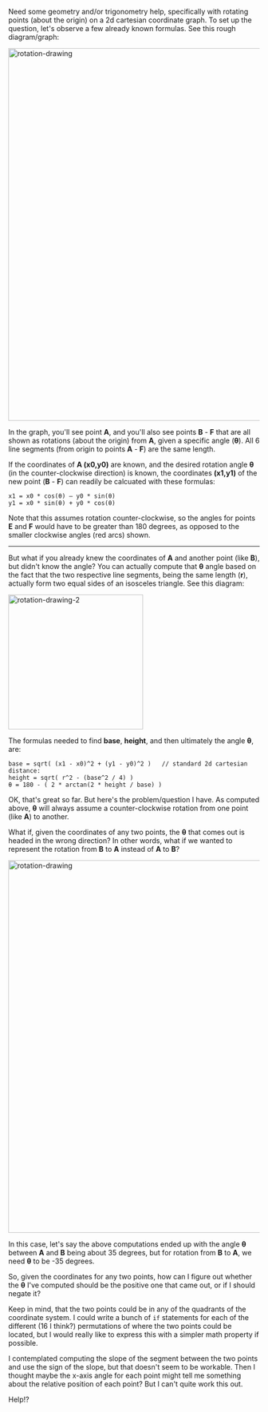 Need some geometry and/or trigonometry help, specifically with rotating points (about the origin) on a 2d cartesian coordinate graph. To set up the question, let's observe a few already known formulas. See this rough diagram/graph:

<img width="746" alt="rotation-drawing" src="https://user-images.githubusercontent.com/150330/95689065-059bc900-0bd4-11eb-8577-548433fdcfe3.png">

In the graph, you'll see point **A**, and you'll also see points **B** - **F** that are all shown as rotations (about the origin) from **A**, given a specific angle (**θ**). All 6 line segments (from origin to points **A** - **F**) are the same length.

If the coordinates of **A (x0,y0)** are known, and the desired rotation angle **θ** (in the counter-clockwise direction) is known, the coordinates **(x1,y1)** of the new point (**B** - **F**) can readily be calcuated with these formulas:

```
x1 = x0 * cos(θ) – y0 * sin(θ)
y1 = x0 * sin(θ) + y0 * cos(θ)
```

Note that this assumes rotation counter-clockwise, so the angles for points **E** and **F** would have to be greater than 180 degrees, as opposed to the smaller clockwise angles (red arcs) shown.

---

But what if you already knew the coordinates of **A** and another point (like **B**), but didn't know the angle? You can actually compute that **θ** angle based on the fact that the two respective line segments, being the same length (**r**), actually form two equal sides of an isosceles triangle. See this diagram:

<img width="270" alt="rotation-drawing-2" src="https://user-images.githubusercontent.com/150330/95689500-ccb12380-0bd6-11eb-9818-84bdb57c9d4d.png">

The formulas needed to find **base**, **height**, and then ultimately the angle **θ**, are:

```
base = sqrt( (x1 - x0)^2 + (y1 - y0)^2 )   // standard 2d cartesian distance:
height = sqrt( r^2 - (base^2 / 4) )
θ = 180 - ( 2 * arctan(2 * height / base) )
```

OK, that's great so far. But here's the problem/question I have. As computed above, **θ** will always assume a counter-clockwise rotation from one point (like **A**) to another.

What if, given the coordinates of any two points, the **θ** that comes out is headed in the wrong direction? In other words, what if we wanted to represent the rotation from **B** to **A** instead of **A** to **B**?

<img width="746" alt="rotation-drawing" src="https://user-images.githubusercontent.com/150330/95689065-059bc900-0bd4-11eb-8577-548433fdcfe3.png">

In this case, let's say the above computations ended up with the angle **θ** between **A** and **B** being about 35 degrees, but for rotation from **B** to **A**, we need **θ** to be -35 degrees.

So, given the coordinates for any two points, how can I figure out whether the **θ** I've computed should be the positive one that came out, or if I should negate it?

Keep in mind, that the two points could be in any of the quadrants of the coordinate system. I could write a bunch of `if` statements for each of the different (16 I think?) permutations of where the two points could be located, but I would really like to express this with a simpler math property if possible.

I contemplated computing the slope of the segment between the two points and use the sign of the slope, but that doesn't seem to be workable. Then I thought maybe the x-axis angle for each point might tell me something about the relative position of each point? But I can't quite work this out.

Help!?
